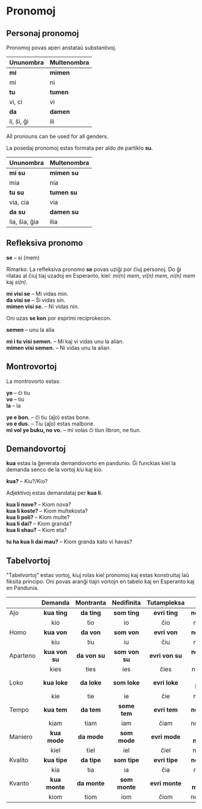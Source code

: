 # Pronomoj

## Personaj pronomoj

Pronomoj povas aperi anstataŭ substantivoj.

| Ununombra   | Multenombra  |
|:------------|:-------------|
| **mi**      | **mimen**    |
| mi          | ni           |
| **tu**      | **tumen**    |
| vi, ci      | vi           |
| **da**      | **damen**    |
| li, ŝi, ĝi  | ili          |
All pronouns can be used for all genders.

La posedaj pronomoj estas formata per aldo de partiklo
**su**.

| Ununombra   | Multenombra  |
|:------------|:-------------|
| **mi su**   | **mimen su** |
| mia         | nia          |
| **tu su**   | **tumen su** |
| via, cia    | via          |
| **da su**   | **damen su** |
|lia, ŝia, ĝia| ilia         |

## Refleksiva pronomo

**se**
– si (mem)

Rimarko: La refleksiva pronomo **se** povas uziĝi por ĉiuj personoj.
Do ĝi rilatas al ĉiuj tiaj uzadoj en Esperanto, kiel: _mi(n) mem_, _vi(n) mem_, _ni(n) mem_ kaj _si(n)_.

**mi visi se**
– Mi vidas min.  
**da visi se**
– Ŝi vidas sin.  
**mimen visi se.**
– Ni vidas nin.

Oni uzas **se kon** por esprimi reciprokecon.

**semen**
– unu la alia

**mi i tu visi semen.**
– Mi kaj vi vidas unu la alian.  
**mimen visi semen.**
– Ni vidas unu la alian.

## Montrovortoj

La montrovorto estas:

**ye**
– ĉi tiu  
**vo**
– tiu  
**la**
– la

**ye e bon.**
– ĉi tiu (aĵo) estas bone.  
**vo e dus.**
– Tiu (aĵo) estas malbone.  
**mi vol ye buku, no vo.**
– mi volas ĉi tiun libron, ne tiun.


## Demandovortoj

**kua**
estas la ĝenerala demandovorto en pandunio.
Ĝi funckias kiel la demanda senco de la vortoj _kiu_ kaj _kio_.

**kua?**
– Kiu?/Kio?

Adjektivoj estas demandataj per **kua li**.

**kua li nove?**
– Kiom nova?  
**kua li koste?**
– Kiom multekosta?  
**kua li poli?**
– Kiom multe?  
**kua li dai?**
– Kiom granda?  
**kua li shau?**
– Kiom eta?

**tu ha kua li dai mau?**
– Kiom granda kato vi havas?

## Tabelvortoj

"Tabelvortoj" estas vortoj, kiuj rolas kiel pronomoj kaj estas konstruitaj laŭ fiksita principo.
Oni povas aranĝi tiajn vortojn en tabelo kaj en Esperanto kaj en Pandunia.

|               | Demanda       | Montranta     | Nedifinita    | Tutampleksa   | Nea           | Diferenca     | Elektenda     |
|:--------------|:-------------:|:-------------:|:-------------:|:-------------:|:-------------:|:-------------:|:-------------:|
| Aĵo           | **kua ting**  | **da ting**   | **som ting**  | **evri ting** | **no ting**   | **otre ting** | **eni ting**  |
|               | kio           | tio           | io            | ĉio           | nenio         | alio          | io ajn        |
| Homo          | **kua von**   | **da von**    | **som von**   | **evri von**  | **no von**    | **otre von**  | **eni von**   |
|               | kiu           | tiu           | iu            | ĉiu           | neniu         | aliulo        | iu ajn        |
| Aparteno      | **kua von su**| **da von su** | **som von su**|**evri von su**| **no von su** |**otre von su**| **eni von su**|
|               | kies          | ties          | ies           | ĉies          | nenies        | de alia       | ies ajn       |
| Loko          | **kua loke**  | **da loke**   | **som loke**  | **evri loke** | **no loke**   | **otre loke** | **eni loke**  |
|               | kie           | tie           | ie            | ĉie           | nenie         | aliloke       | ie ajn        |
| Tempo         | **kua tem**   | **da tem**    | **some tem**  | **evri tem**  | **no tem**    | **otre tem**  | **eni tem**   |
|               | kiam          | tiam          | iam           | ĉiam          | neniam        | alifoje       | iam ajn       |
| Maniero       | **kua mode**  | **da mode**   | **som mode**  | **evri mode** | **no mode**   | **otre mode** | **eni mode**  |
|               | kiel          | tiel          | iel           | ĉiel          | neniel        | alimaniere    | iel ajn       |
| Kvalito       | **kua tipe**  | **da tipe**   | **som tipe**  | **evri tipe** | **no tipe**   | **otre tipe** | **eni tipe**  |
|               | kia           | tia           | ia            | ĉia           | nenia         | alispeca      | ia ajn        |
| Kvanto        | **kua monte** | **da monte**  | **som monte** | **evri monte**| **no monte**  | **otre monte**| **eni monte** |
|               | kiom          | tiom          | iom           | ĉiom          | neniom        | alikvante     | iom ajn       |
